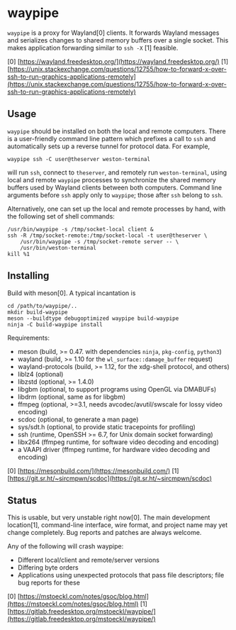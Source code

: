 waypipe
================================================================================

`waypipe` is a proxy for Wayland[0] clients. It forwards Wayland messages and
serializes changes to shared memory buffers over a single socket. This makes
application forwarding similar to `ssh -X` [1] feasible.

[0] [https://wayland.freedesktop.org/](https://wayland.freedesktop.org/)
[1] [https://unix.stackexchange.com/questions/12755/how-to-forward-x-over-ssh-to-run-graphics-applications-remotely](https://unix.stackexchange.com/questions/12755/how-to-forward-x-over-ssh-to-run-graphics-applications-remotely)

## Usage

`waypipe` should be installed on both the local and remote computers. There is
a user-friendly command line pattern which prefixes a call to `ssh` and
automatically sets up a reverse tunnel for protocol data. For example,

    waypipe ssh -C user@theserver weston-terminal

will run `ssh`, connect to `theserver`, and remotely run `weston-terminal`,
using local and remote `waypipe` processes to synchronize the shared memory
buffers used by Wayland clients between both computers. Command line arguments
before `ssh` apply only to `waypipe`; those after `ssh` belong to `ssh`.

Alternatively, one can set up the local and remote processes by hand, with the
following set of shell commands:

    /usr/bin/waypipe -s /tmp/socket-local client &
    ssh -R /tmp/socket-remote:/tmp/socket-local -t user@theserver \
        /usr/bin/waypipe -s /tmp/socket-remote server -- \
        /usr/bin/weston-terminal
    kill %1

## Installing

Build with meson[0]. A typical incantation is

    cd /path/to/waypipe/..
    mkdir build-waypipe
    meson --buildtype debugoptimized waypipe build-waypipe
    ninja -C build-waypipe install

Requirements:

* meson (build, >= 0.47. with dependencies `ninja`, `pkg-config`, `python3`)
* wayland (build, >= 1.10 for the `wl_surface::damage_buffer` request)
* wayland-protocols (build, >= 1.12, for the xdg-shell protocol, and others)
* liblz4 (optional)
* libzstd (optional, >= 1.4.0)
* libgbm (optional, to support programs using OpenGL via DMABUFs)
* libdrm (optional, same as for libgbm)
* ffmpeg (optional, >=3.1, needs avcodec/avutil/swscale for lossy video encoding)
* scdoc (optional, to generate a man page)
* sys/sdt.h (optional, to provide static tracepoints for profiling)
* ssh (runtime, OpenSSH >= 6.7, for Unix domain socket forwarding)
* libx264 (ffmpeg runtime, for software video decoding and encoding)
* a VAAPI driver (ffmpeg runtime, for hardware video decoding and encoding)

[0] [https://mesonbuild.com/](https://mesonbuild.com/)
[1] [https://git.sr.ht/~sircmpwn/scdoc](https://git.sr.ht/~sircmpwn/scdoc)

## Status

This is usable, but very unstable right now[0]. The main development
location[1], command-line interface, wire format, and project name may
yet change completely. Bug reports and patches are always welcome.

Any of the following will crash waypipe:

* Different local/client and remote/server versions
* Differing byte orders
* Applications using unexpected protocols that pass file descriptors; file
  bug reports for these

[0] [https://mstoeckl.com/notes/gsoc/blog.html](https://mstoeckl.com/notes/gsoc/blog.html)
[1] [https://gitlab.freedesktop.org/mstoeckl/waypipe/](https://gitlab.freedesktop.org/mstoeckl/waypipe/)

